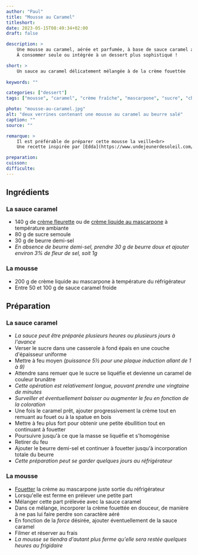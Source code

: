 ```yaml
---
author: "Paul"
title: "Mousse au Caramel"
titleshort:
date: 2023-05-15T08:49:34+02:00
draft: false

description: >
    Une mousse au caramel, aérée et parfumée, à base de sauce caramel au beurre salé et de crème fouettée.<br>
    À consommer seule ou intégrée à un dessert plus sophistiqué !

short: >
    Un sauce au caramel délicatement mélangée à de la crème fouettée
    
keywords: ""

categories: ["dessert"]
tags: ["mousse", "caramel", "crème fraîche", "mascarpone", "sucre", "chantilly", "beurre salé", "demi-sel", "crème fouettée", "chantilly"]

photo: "mousse-au-caramel.jpg"
alt: "deux verrines contenant une mousse au caramel au beurre salé"
caption: ""
source: ""

remarque: >
    Il est préférable de préparer cette mousse la veille<br>
    Une recette inspirée par [Edda](https://www.undejeunerdesoleil.com/2014/01/creme-chantilly-au-caramel.html)

preparation: 
cuisson: 
difficulte:
---
```



## Ingrédients
### La sauce caramel
- 140 g de [crème fleurette](https://www.produits-laitiers.com/quest-ce-que-la-creme-fleurette/) ou de [crème liquide au mascarpone](https://www.elle-et-vire.com/fr/fr/creme/produits/la-creme-au-mascarpone/) à température ambiante
- 80 g de sucre semoule
- 30 g de beurre demi-sel
- *En absence de beurre demi-sel, prendre 30 g de beurre doux et ajouter environ 3% de fleur de sel, soit 1g*
### La mousse
- 200 g de crème liquide au mascarpone à température du réfrigérateur
- Entre 50 et 100 g de sauce caramel froide

## Préparation
### La sauce caramel
- *La sauce peut être préparée plusieurs heures ou plusieurs jours à l'avance*
- Verser le sucre dans une casserole à fond épais en une couche d'épaisseur uniforme
- Mettre à feu moyen *(puissance 5½ pour une plaque induction allant de 1 à 9)*
- Attendre sans remuer que le sucre se liquéfie et devienne un caramel de couleur brunâtre
- *Cette opération est relativement longue, pouvant prendre une vingtaine de minutes*
- *Surveiller et éventuellement baisser ou augmenter le feu en fonction de la coloration*
- Une fois le caramel prêt, ajouter progressivement la crème tout en remuant au fouet ou à la spatue en bois
- Mettre à feu plus fort pour obtenir une petite ébullition tout en continuant à fouetter
- Poursuivre jusqu'à ce que la masse se liquéfie et s'homogénise
- Retirer du feu
- Ajouter le beurre demi-sel et continuer à fouetter jusqu'à incorporation totale du beurre
- *Cette préparation peut se garder quelques jours au réfrigérateur*
### La mousse
- [Fouetter](https://chefsimon.com/gourmets/chef-simon/recettes/creme-chantilly--6) la crème au mascarpone juste sortie du réfrigérateur
- Lorsqu'elle est ferme en prélever une petite part
- Mélanger cette part prélevée avec la sauce caramel
- Dans ce mélange, incorporer la crème fouettée en douceur, de manière à ne pas lui faire perdre son caractère aéré
- En fonction de la *force* désirée, ajouter éventuellement de la sauce caramel
- Filmer et réserver au frais
- *La mousse se tiendra d'autant plus ferme qu'elle sera restée quelques heures au frigidaire*
